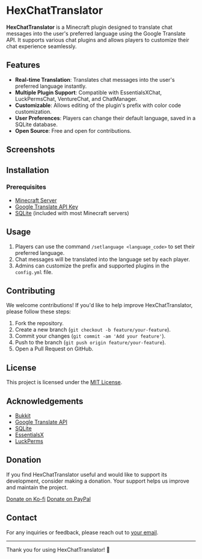 # HexChatTranslator

<!--![Logo](https://example.com/path_to_logo_image) Replace with actual path to your logo -->

**HexChatTranslator** is a Minecraft plugin designed to translate chat messages into the user's preferred language using the Google Translate API. It supports various chat plugins and allows players to customize their chat experience seamlessly.

## Features

- **Real-time Translation**: Translates chat messages into the user's preferred language instantly.
- **Multiple Plugin Support**: Compatible with EssentialsXChat, LuckPermsChat, VentureChat, and ChatManager.
- **Customizable**: Allows editing of the plugin's prefix with color code customization.
- **User Preferences**: Players can change their default language, saved in a SQLite database.
- **Open Source**: Free and open for contributions.

## Screenshots

<!-- ![Screenshot1](https://example.com/path_to_screenshot1)  Replace with actual path to your screenshot -->
<!-- ![Screenshot2](https://example.com/path_to_screenshot2) Replace with actual path to your screenshot -->

## Installation

### Prerequisites

- [Minecraft Server](https://www.minecraft.net/en-us/download/server)
- [Google Translate API Key](https://cloud.google.com/translate/docs/setup)
- [SQLite](https://www.sqlite.org/download.html) (included with most Minecraft servers)

<!-- ### Steps

1. **Download the plugin:**

   [HexChatTranslator.jar](https://example.com/path_to_your_plugin_jar) (Replace with actual path to your plugin JAR file)

2. **Place the JAR file:**

   Copy `HexChatTranslator.jar` into your server's `plugins` directory.

3. **Configure the plugin:**

   Edit the `config.yml` file in the `plugins/HexChatTranslator` directory:

    ```yaml
    googleApiKey: 'YOUR_GOOGLE_API_KEY'
    prefix: '&6[HexChat]&r '
    defaultLanguage: 'en'
    supportedPlugins:
      - EssentialsXChat
      - LuckPermsChat
    ```

4. **Restart the server:**

   Start or restart your Minecraft server to load the plugin.-->

## Usage

1. Players can use the command `/setlanguage <language_code>` to set their preferred language.
2. Chat messages will be translated into the language set by each player.
3. Admins can customize the prefix and supported plugins in the `config.yml` file.

## Contributing

We welcome contributions! If you'd like to help improve HexChatTranslator, please follow these steps:

1. Fork the repository.
2. Create a new branch (`git checkout -b feature/your-feature`).
3. Commit your changes (`git commit -am 'Add your feature'`).
4. Push to the branch (`git push origin feature/your-feature`).
5. Open a Pull Request on GitHub.

## License

This project is licensed under the [MIT License](LICENSE).

## Acknowledgements

- [Bukkit](https://bukkit.gamepedia.com/Main_Page)
- [Google Translate API](https://cloud.google.com/translate)
- [SQLite](https://www.sqlite.org/index.html)
- [EssentialsX](https://essentialsx.net/)
- [LuckPerms](https://luckperms.net/)

## Donation

If you find HexChatTranslator useful and would like to support its development, consider making a donation. Your support helps us improve and maintain the project.

[Donate on Ko-fi](https://ko-fi.com/wazupbutrcup)
[Donate on PayPal](https://www.paypal.com/donate/?business=6TUCF33LPY9K2&no_recurring=0&item_name=Development+and+Coding+Features&currency_code=USD)

## Contact

For any inquiries or feedback, please reach out to [your email](mailto:wazupbutrcup@gmail.com).

---

Thank you for using HexChatTranslator! 🎉


